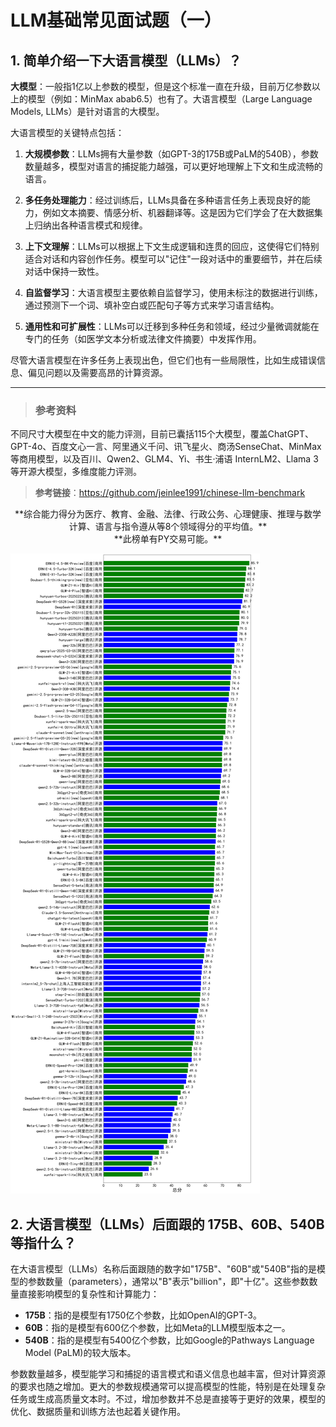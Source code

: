 # LLM基础常见面试题（一）

## 1. 简单介绍一下大语言模型（LLMs）？

**大模型**：一般指1亿以上参数的模型，但是这个标准一直在升级，目前万亿参数以上的模型（例如：MinMax abab6.5）也有了。大语言模型（Large Language Models, LLMs）是针对语言的大模型。

大语言模型的关键特点包括：

1. **大规模参数**：LLMs拥有大量参数（如GPT-3的175B或PaLM的540B），参数数量越多，模型对语言的捕捉能力越强，可以更好地理解上下文和生成流畅的语言。

2. **多任务处理能力**：经过训练后，LLMs具备在多种语言任务上表现良好的能力，例如文本摘要、情感分析、机器翻译等。这是因为它们学会了在大数据集上归纳出各种语言模式和规律。

3. **上下文理解**：LLMs可以根据上下文生成逻辑和连贯的回应，这使得它们特别适合对话和内容创作任务。模型可以"记住"一段对话中的重要细节，并在后续对话中保持一致性。

4. **自监督学习**：大语言模型主要依赖自监督学习，使用未标注的数据进行训练，通过预测下一个词、填补空白或匹配句子等方式来学习语言结构。

5. **通用性和可扩展性**：LLMs可以迁移到多种任务和领域，经过少量微调就能在专门的任务（如医学文本分析或法律文件摘要）中发挥作用。

尽管大语言模型在许多任务上表现出色，但它们也有一些局限性，比如生成错误信息、偏见问题以及需要高昂的计算资源。

---

> ### 参考资料
不同尺寸大模型在中文的能力评测，目前已囊括115个大模型，覆盖ChatGPT、GPT-4o、百度文心一言、阿里通义千问、讯飞星火、商汤SenseChat、MinMax等商用模型，以及百川、Qwen2、GLM4、Yi、书生·浦语 InternLM2、Llama 3等开源大模型，多维度能力评测。

> **参考链接**：<https://github.com/jeinlee1991/chinese-llm-benchmark>

<center>**综合能力得分为医疗、教育、金融、法律、行政公务、心理健康、推理与数学计算、语言与指令遵从等8个领域得分的平均值。**</center>

<center>**此榜单有PY交易可能。**</center>

![](fig/01-llm.png)

## 2. 大语言模型（LLMs）后面跟的 175B、60B、540B等指什么？

在大语言模型（LLMs）名称后面跟随的数字如"175B"、"60B"或"540B"指的是模型的参数数量（parameters），通常以"B"表示"billion"，即"十亿"。这些参数数量直接影响模型的复杂性和计算能力：

- **175B**：指的是模型有1750亿个参数，比如OpenAI的GPT-3。
- **60B**：指的是模型有600亿个参数，比如Meta的LLM模型版本之一。
- **540B**：指的是模型有5400亿个参数，比如Google的Pathways Language Model (PaLM)的较大版本。

参数数量越多，模型能学习和捕捉的语言模式和语义信息也越丰富，但对计算资源的要求也随之增加。更大的参数规模通常可以提高模型的性能，特别是在处理复杂任务或生成高质量文本时。不过，增加参数并不总是直接等于更好的效果，模型的优化、数据质量和训练方法也起着关键作用。